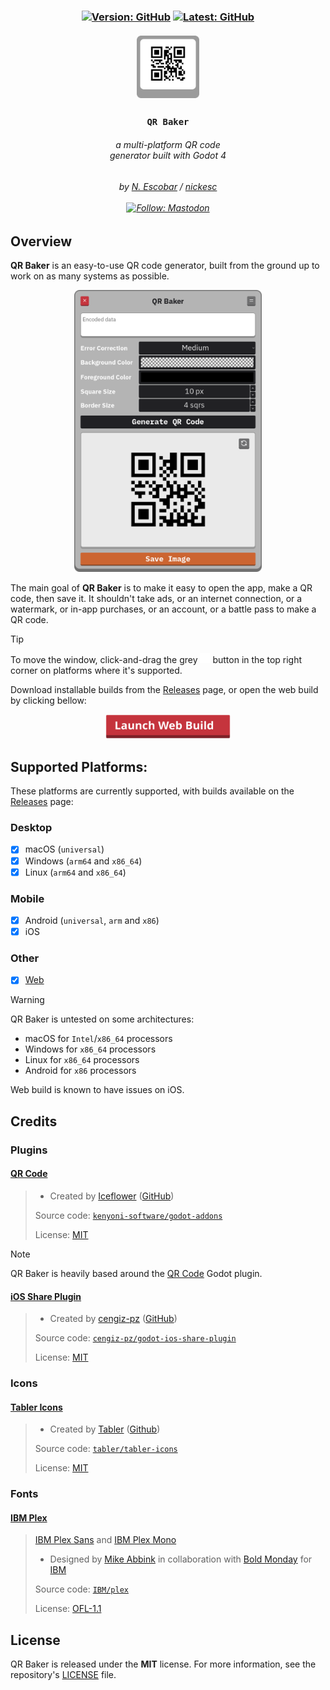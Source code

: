 

<h3 align="center" >
  <!--
  itch color: #fa5c5c
  github color: brightgreen
  label color: #505050
  mastodon color: #6364FF
  -->

  <div>
    <a href="https://github.com/nickesc/qr-baker/releases/latest"><img alt="Version: GitHub" src="https://img.shields.io/github/v/release/nickesc/qr-baker?include_prereleases&sort=semver&style=for-the-badge&logo=github&label=Release&labelColor=%23505050&color=brightgreen"></a>
    <a href="https://github.com/nickesc/qr-baker"><img alt="Latest: GitHub" src="https://img.shields.io/github/last-commit/nickesc/qr-baker?display_timestamp=committer&style=for-the-badge&logo=github&label=Latest&labelColor=%23505050&color=brightgreen"></a>
  </div>
  <br>
  <img src="imgs/icon.svg" width=100 alt="QR Baker logo">
  <h3 align="center">
   <code>QR Baker</code>
  </h3>
  <h6 align="center">
    a multi-platform QR code<br>
    generator built with Godot 4
  </h6>
  <h6 align="center">
    by <a href="https://nickesc.github.io">N. Escobar</a> / <a href="https://github.com/nickesc">nickesc</a>
    <br><br>
    <a href="https://infosec.exchange/@nickesc"><img alt="Follow: Mastodon" src="https://img.shields.io/mastodon/follow/109578095057040584?domain=infosec.exchange&style=for-the-badge&logo=mastodon&label=Follow&labelColor=%23505050&color=%236364FF"></a>
  </h6>
  
</h3>


## Overview

**QR Baker** is an easy-to-use QR code generator, built from the ground up to work on as many systems as possible.

<div align = "center">
  <img src="github/imgs/screenshot.png" width=300 alt="QR Baker screenshot">
</div>

The main goal of **QR Baker** is to make it easy to open the app, make a QR code, then save it. It shouldn't take ads, or an internet connection, or a watermark, or in-app purchases, or an account, or a battle pass to make a QR code.

> [!TIP]
> To move the window, click-and-drag the grey <img src="imgs/menu.svg" width=16> button in the top right corner on platforms where it's supported.

Download installable builds from the [Releases](https://github.com/nickesc/qr-baker/releases) page, or open the web build by clicking bellow:

<div align = "center">
  <a href="https://nickesc.github.io/qr-baker"><img src="github/imgs/web_build_button.svg" width=200 alt="QR Baker screenshot"></a>
</div>

## Supported Platforms:

These platforms are currently supported, with builds available on the [Releases](https://github.com/nickesc/qr-baker/releases) page:

### Desktop
- [x] macOS (`universal`)
- [x] Windows (`arm64` and `x86_64`)
- [x] Linux (`arm64` and `x86_64`)

### Mobile
- [x] Android (`universal`, `arm` and `x86`)
- [x] iOS

### Other
- [x] [Web](https://nickesc.github.io/qr-baker)

> [!WARNING] 
> QR Baker is untested on some architectures: 
> - macOS for `Intel`/`x86_64` processors
> - Windows for `x86_64` processors
> - Linux for `x86_64` processors
> - Android for `x86` processors
>
> Web build is known to have issues on iOS.


## Credits

### Plugins

#### [QR Code](https://godotengine.org/asset-library/asset/2090)
> - Created by [Iceflower](https://godotengine.org/asset-library/asset?user=Iceflower) ([GitHub](https://github.com/kenyoni-software))
> 
> Source code: [`kenyoni-software/godot-addons`](https://github.com/kenyoni-software/godot-addons/tree/main/addons/qr_code)
> 
> License: [MIT](https://github.com/kenyoni-software/godot-addons/blob/main/LICENSE.md)
>

> [!NOTE]
> QR Baker is heavily based around the [QR Code](https://godotengine.org/asset-library/asset/2090) Godot plugin.

#### [iOS Share Plugin](https://godotengine.org/asset-library/asset/2907)
> - Created by [cengiz-pz](https://godotengine.org/asset-library/asset?user=cengiz-pz) ([GitHub](https://github.com/cengiz-pz))
> 
> Source code: [`cengiz-pz/godot-ios-share-plugin`](https://github.com/cengiz-pz/godot-ios-share-plugin)
> 
> License: [MIT](https://github.com/cengiz-pz/godot-ios-share-plugin/blob/main/LICENSE)

### Icons

#### [Tabler Icons](https://tabler.io/icons)
> - Created by [Tabler](https://tabler.io/) ([Github](https://github.com/tabler))
>
> Source code: [`tabler/tabler-icons`](https://github.com/tabler/tabler-icons)
> 
> License: [MIT](https://github.com/tabler/tabler-icons/blob/main/LICENSE)

### Fonts

#### [IBM Plex](https://www.ibm.com/plex/)
> [IBM Plex Sans](https://mikeabbink.com/typefaces/ibm-plex-sans/) and [IBM Plex Mono](https://mikeabbink.com/typefaces/ibm-plex-mono/)
>
> - Designed by [Mike Abbink](https://mikeabbink.com) in collaboration with [Bold Monday](https://www.boldmonday.com/) for [IBM](https://ibm.com)
>
> Source code: [`IBM/plex`](https://github.com/IBM/plex)
> 
> License: [OFL-1.1](https://github.com/IBM/plex/blob/master/LICENSE.txt)


## License

QR Baker is released under the **MIT** license. For more information, see the repository's [LICENSE](/LICENSE) file.
